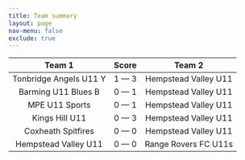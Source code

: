 ```yaml
---
title: Team summary
layout: page
nav-menu: false
exclude: true
---
```




|         Team 1         |    Score    |        Team 2        |
|:----------------------:|:-----------:|:--------------------:|
| Tonbridge Angels U11 Y | 1 &mdash; 3 | Hempstead Valley U11 |
|  Barming U11 Blues B   | 0 &mdash; 1 | Hempstead Valley U11 |
|     MPE U11 Sports     | 0 &mdash; 1 | Hempstead Valley U11 |
|     Kings Hill U11     | 0 &mdash; 3 | Hempstead Valley U11 |
|   Coxheath Spitfires   | 0 &mdash; 0 | Hempstead Valley U11 |
|  Hempstead Valley U11  | 0 &mdash; 0 | Range Rovers FC U11s |

 <br /><br /><br />